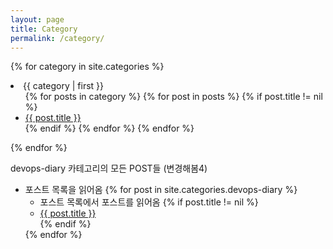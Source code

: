```yaml
---
layout: page
title: Category
permalink: /category/
---
```


{% for category in site.categories %}
<li><a name="{{ category | first }}">{{ category | first }}</a>
  <ul>
  {% for posts in category %}
    {% for post in posts %}
      {% if post.title != nil %}
        <li><a href="{{ post.url }}">{{ post.title }}</a></li>
      {% endif %}
    {% endfor %}
  {% endfor %}
  </ul>
</li>
{% endfor %}


devops-diary 카테고리의 모든 POST들 (변경해봄4)
- 포스트 목록을 읽어옴
  {% for post in site.categories.devops-diary %}
  - 포스트 목록에서 포스트를 읽어옴
    {% if post.title != nil %}
      <li><a href="{{ post.url }}">{{ post.title }}</a></li>
    {% endif %}
  {% endfor %}
